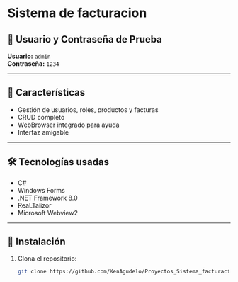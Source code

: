 # Sistema de facturacion

## 🔐 Usuario y Contraseña de Prueba

**Usuario:** `admin`  
**Contraseña:** `1234`

---

## 📌 Características

- Gestión de usuarios, roles, productos y facturas
- CRUD completo
- WebBrowser integrado para ayuda
- Interfaz amigable

---

## 🛠️ Tecnologías usadas

- C#
- Windows Forms
- .NET Framework 8.0
- ReaLTaiizor
- Microsoft Webview2

---

## 🚀 Instalación

1. Clona el repositorio:
   ```bash
   git clone https://github.com/KenAgudelo/Proyectos_Sistema_facturacion
